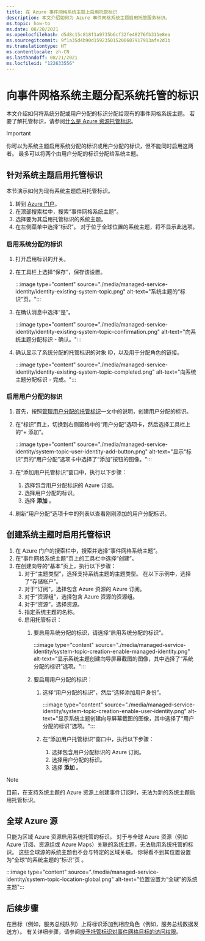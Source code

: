 ```yaml
---
title: 在 Azure 事件网格系统主题上启用托管标识
description: 本文介绍如何为 Azure 事件网格系统主题启用托管服务标识。
ms.topic: how-to
ms.date: 08/20/2021
ms.openlocfilehash: d5d8c15c818f1a9735b6cf32fe48276fb311e8ea
ms.sourcegitcommit: 9f1a35d4b90d159235015200607917913afe2d1b
ms.translationtype: HT
ms.contentlocale: zh-CN
ms.lasthandoff: 08/21/2021
ms.locfileid: "122633556"
---
```

# <a name="assign-a-system-managed-identity-to-an-event-grid-system-topic"></a>向事件网格系统主题分配系统托管的标识
本文介绍如何将系统分配或用户分配的标识分配给现有的事件网格系统主题。 若要了解托管标识，请参阅[什么是 Azure 资源托管标识](../active-directory/managed-identities-azure-resources/overview.md)。  

> [!IMPORTANT]
> 你可以为系统主题启用系统分配的标识或用户分配的标识，但不能同时启用这两者。 最多可以将两个由用户分配的标识分配给系统主题。 

## <a name="enable-managed-identity-for-an-existing-system-topic"></a>针对系统主题启用托管标识
本节演示如何为现有系统主题启用托管标识。 

1. 转到 [Azure 门户](https://portal.azure.com)。
2. 在顶部搜索栏中，搜索“事件网格系统主题”。
3. 选择要为其启用托管标识的系统主题。 
4. 在左侧菜单中选择“标识”。 对于位于全球位置的系统主题，将不显示此选项。 

### <a name="enable-system-assigned-identity"></a>启用系统分配的标识
1. 打开启用标识的开关。 
1. 在工具栏上选择“保存”，保存该设置。 

    :::image type="content" source="./media/managed-service-identity/identity-existing-system-topic.png" alt-text="系统主题的“标识”页。"::: 
1. 在确认消息中选择“是”。 

    :::image type="content" source="./media/managed-service-identity/identity-existing-system-topic-confirmation.png" alt-text="向系统主题分配标识 - 确认。"::: 
1. 确认显示了系统分配的托管标识的对象 ID，以及用于分配角色的链接。 

    :::image type="content" source="./media/managed-service-identity/identity-existing-system-topic-completed.png" alt-text="向系统主题分配标识 - 完成。"::: 

### <a name="enable-user-assigned-identity"></a>启用用户分配的标识

1. 首先，按照[管理用户分配的托管标识](../active-directory/managed-identities-azure-resources/how-manage-user-assigned-managed-identities.md)一文中的说明，创建用户分配的标识。 
1. 在“标识”页上，切换到右侧窗格中的“用户分配”选项卡，然后选择工具栏上的“+ 添加”。  

    :::image type="content" source="./media/managed-service-identity/system-topic-user-identity-add-button.png" alt-text="显示“标识”页的“用户分配”选项卡中选择了“添加”按钮的图像。":::
1. 在“添加用户托管标识”窗口中，执行以下步骤：
    1. 选择包含用户分配标识的 Azure 订阅。 
    1. 选择用户分配的标识。 
    1. 选择 **添加** 。 
1. 刷新“用户分配”选项卡中的列表以查看刚刚添加的用户分配标识。

## <a name="enable-managed-identity-when-creating-a-system-topic"></a>创建系统主题时启用托管标识

1. 在 Azure 门户的搜索栏中，搜索并选择“事件网格系统主题”。 
1. 在“事件网格系统主题”页上的工具栏中选择“创建”。  
1. 在创建向导的“基本”页上，执行以下步骤： 
    1. 对于“主题类型”，选择支持系统主题的主题类型。 在以下示例中，选择了“存储帐户”。 
    2. 对于“订阅”，选择包含 Azure 资源的 Azure 订阅。 
    1. 对于“资源组”，选择包含 Azure 资源的资源组。 
    1. 对于“资源”，选择资源。 
    1. 指定系统主题的名称。
    1. 启用托管标识：
        1. 要启用系统分配的标识，请选择“启用系统分配的标识”。 
        
            :::image type="content" source="./media/managed-service-identity/system-topic-creation-enable-managed-identity.png" alt-text="显示系统主题创建向导屏幕截图的图像，其中选择了“系统分配的标识”选项。":::            
        1. 要启用用户分配的标识： 
            1. 选择“用户分配的标识”，然后“选择添加用户身份”。  
        
                :::image type="content" source="./media/managed-service-identity/system-topic-creation-enable-user-identity.png" alt-text="显示系统主题创建向导屏幕截图的图像，其中选择了“用户分配的标识”选项。":::            
            1. 在“添加用户托管标识”窗口中，执行以下步骤：
                1. 选择包含用户分配标识的 Azure 订阅。 
                1. 选择用户分配的标识。 
                1. 选择 **添加** 。                         

> [!NOTE]
> 目前，在支持系统主题的 Azure 资源上创建事件订阅时，无法为新的系统主题启用托管标识。 


## <a name="global-azure-sources"></a>全球 Azure 源
只能为区域 Azure 资源启用系统托管的标识。 对于与全球 Azure 资源（例如 Azure 订阅、资源组或 Azure Maps）关联的系统主题，无法启用系统托管的标识。 这些全球源的系统主题也不会与特定的区域关联。 你将看不到其位置设置为“全球”的系统主题的“标识”页 。 

:::image type="content" source="./media/managed-service-identity/system-topic-location-global.png" alt-text="位置设置为“全球”的系统主题"::: 



## <a name="next-steps"></a>后续步骤
在目标（例如，服务总线队列）上将标识添加到相应角色（例如，服务总线数据发送方）。 有关详细步骤，请参阅[授予托管标识对事件网格目标的访问权限](add-identity-roles.md)。 
